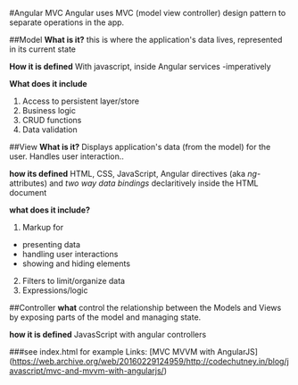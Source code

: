 #Angular MVC
Angular uses MVC (model view controller) design pattern to separate operations in the app.

##Model
__What is it?__
this is where the application's data lives, represented in its current state

__How it is defined__
With javascript, inside Angular services -imperatively

__What does it include__
1. Access to persistent layer/store
2. Business logic
3. CRUD functions
4. Data validation

##View
__What is it?__
Displays application's data (from the model) for the user.
Handles user interaction..

__how its defined__
HTML, CSS, JavaScript, Angular directives (aka _ng-_ attributes) and _two way data bindings_ declaritively inside the HTML document

__what does it include?__
1. Markup for
  - presenting data
  - handling user interactions
  - showing and hiding elements
2. Filters to limit/organize data
3. Expressions/logic

##Controller
__what__
control the relationship between the Models and Views by exposing parts of the model and managing state.

__how it is defined__
JavasScript with angular controllers

###see index.html for example
Links: [MVC MVVM with AngularJS] (https://web.archive.org/web/20160229124959/http://codechutney.in/blog/javascript/mvc-and-mvvm-with-angularjs/)
